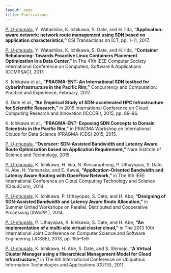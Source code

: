 ```yaml
---
layout: page
title: Publications
---
```


<u>P. U-chupala</u>, Y. Watashiba, K. Ichikawa, S. Date, and H. Iida, **“Application-aware network: network route management using SDN based on application characteristics,”** CSI Transactions on ICT, pp. 1–11, 2017.

<u>P. U-chupala</u>, Y. Watashiba, K. Ichikawa, S. Date, and H. Iida, **“Container Rebalancing: Towards Proactive Linux Containers Placement Optimization in a Data Center,”** in The 41th IEEE Computer Society International Conference on Computers, Software & Applications (COMPSAC), 2017.

K. Ichikawa et al., **“PRAGMA-ENT: An International SDN testbed for cyberinfrastructure in the Pacific Rim,”** Concurrency and Computation: Practice and Experience, February, 2017.

S. Date et al., **“An Empirical Study of SDN-accelerated HPC Infrastructure for Scientific Research,”** in 2015 International Conference on Cloud Computing Research and Innovation (ICCCRI), 2015, pp. 89–96.

K. Ichikawa et al., **“PRAGMA-ENT: Exposing SDN Concepts to Domain Scientists in the Pacific Rim,”** in PRAGMA Workshop on International Clouds for Data Science (PRAGMA-ICDS) 2015, 2015.

<u>P. U-chupala</u>, **“Overseer: SDN-Assisted Bandwidth and Latency Aware Route Optimization based on Application Requirement,”** Nara Institute of Science and Technology, 2015.

<u>P. U-chupala</u>, K. Ichikawa, H. Iida, N. Kessaraphong, P. Uthayopas, S. Date, H. Abe, H. Yamanaka, and E. Kawai, **“Application-Oriented Bandwidth and Latency Aware Routing with OpenFlow Network,”** in The 6th IEEE International Conference on Cloud Computing Technology and Science (CloudCom), 2014.

<u>P. U-chupala</u>, K. Ichikawa, P. Uthayopas, S. Date, and H. Abe, **“Designing of SDN-Assisted Bandwidth and Latency Aware Route Allocation,”** in Summer United Workshops on Parallel, Distributed and Cooperative Processing (SWoPP ), 2014.

<u>P. U-chupala</u>, P. Uthayopas, K. Ichikawa, S. Date, and H. Abe, **“An implementation of a multi-site virtual cluster cloud,”** in The 2013 10th International Joint Conference on Computer Science and Software Engineering (JCSSE), 2013, pp. 155–159

<u>P. U-chupala</u>, K. Ichikawa, H. Abe, S. Date, and S. Shimojo, **“A Virtual Cluster Manager using a Hierarchical Management Model for Cloud Infrastructure,”** in The 6th International Conference on Ubiquitous Information Technologies and Applications (CUTE), 2011.
